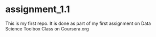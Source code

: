assignment_1.1
==============

This is my first repo. It is done as part of my first assignment on Data Science Toolbox Class on Coursera.org
